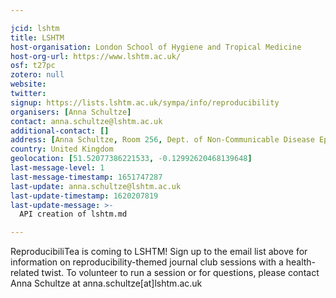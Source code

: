 ```yaml
---

jcid: lshtm
title: LSHTM
host-organisation: London School of Hygiene and Tropical Medicine
host-org-url: https://www.lshtm.ac.uk/
osf: t27pc
zotero: null
website: 
twitter: 
signup: https://lists.lshtm.ac.uk/sympa/info/reproducibility
organisers: [Anna Schultze]
contact: anna.schultze@lshtm.ac.uk
additional-contact: []
address: [Anna Schultze, Room 256, Dept. of Non-Communicable Disease Epidemiology , London School of Hygiene and Tropical Medicine , Keppel Street, London WC1E 7HT]
country: United Kingdom
geolocation: [51.52077386221533, -0.12992620468139648]
last-message-level: 1
last-message-timestamp: 1651747287
last-update: anna.schultze@lshtm.ac.uk
last-update-timestamp: 1620207819
last-update-message: >-
  API creation of lshtm.md

---
```


ReproducibiliTea is coming to LSHTM! Sign up to the email list above for information on reproducibility-themed journal club sessions with a health-related twist. To volunteer to run a session or for questions, please contact Anna Schultze at anna.schultze[at]lshtm.ac.uk
